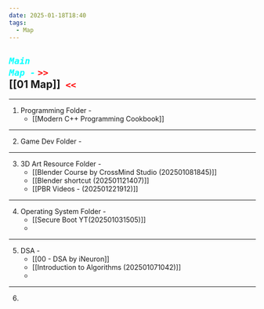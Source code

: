 ```yaml
---
date: 2025-01-18T18:40
tags:
  - Map
---
```

## ***<code style="color: cyan;">Main Map -</code>*** <code style= "color: red">>> </code>[[01 Map]]<code style ="color: red"> <<</code>

---

1. Programming Folder - 
    - [[Modern C++ Programming Cookbook]]
    


--- 

2. Game Dev Folder -


   
---

3. 3D Art Resource Folder - 
    - [[Blender Course by CrossMind Studio (202501081845)]]
    - [[Blender shortcut (202501121407)]]
    - [[PBR Videos - (202501221912)]]
      

---

4. Operating System Folder - 
    - [[Secure Boot YT(202501031505)]]
    - 

---
5. DSA -
   + [[00 - DSA by iNeuron]]
   + [[Introduction to Algorithms (202501071042)]]
   + 

--- 
6. 